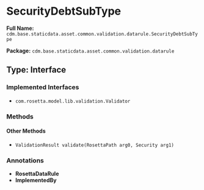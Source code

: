 # SecurityDebtSubType

**Full Name:** `cdm.base.staticdata.asset.common.validation.datarule.SecurityDebtSubType`

**Package:** `cdm.base.staticdata.asset.common.validation.datarule`

## Type: Interface

### Implemented Interfaces

- `com.rosetta.model.lib.validation.Validator`

### Methods

#### Other Methods

- `ValidationResult validate(RosettaPath arg0, Security arg1)`

### Annotations

- **RosettaDataRule**
- **ImplementedBy**

